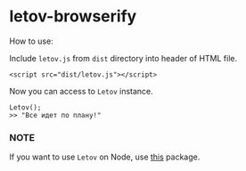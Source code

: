 # letov-browserify

How to use:

Include `letov.js` from `dist` directory into header of HTML file.

```
<script src="dist/letov.js"></script>
```

Now you can access to `Letov` instance.

```
Letov();
>> "Все идет по плану!"
```

### NOTE

If you want to use `Letov` on Node, use [this](https://github.com/jlero/letov) package.
